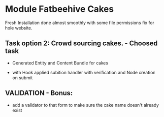 # Module Fatbeehive Cakes

Fresh Installation done almost smoothly with some file permissions fix for hole website.

## Task option 2: Crowd sourcing cakes. - Choosed task

* Generated Entity and Content Bundle for cakes

* with Hook applied subition handler with verification and Node creation on submit

## VALIDATION - Bonus:

*  add a validator to that form to make sure the cake name doesn't already exist



